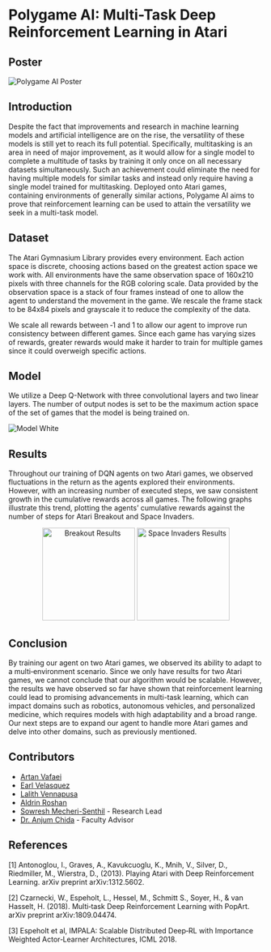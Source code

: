 # Polygame AI: Multi-Task Deep Reinforcement Learning in Atari

## Poster
![Polygame AI Poster](https://github.com/user-attachments/assets/a81a4425-1919-41e6-a218-60f55c2484bf)

## Introduction
Despite the fact that improvements and research in machine learning models and artificial intelligence are on the rise, the versatility of these models is still yet to reach its full potential. Specifically, multitasking is an area in need of major improvement, as it would allow for a single model to complete a multitude of tasks by training it only once on all necessary datasets simultaneously. Such an achievement could eliminate the need for having multiple models for similar tasks and instead only require having a single model trained for multitasking. Deployed onto Atari games, containing environments of generally similar actions, Polygame AI aims to prove that reinforcement learning can be used to attain the versatility we seek in a multi-task model.

## Dataset
The Atari Gymnasium Library provides every environment. Each action space is discrete, choosing actions based on the greatest action space we work with. All environments have the same observation space of 160x210 pixels with three channels for the RGB coloring scale. Data provided by the observation space is a stack of four frames instead of one to allow the agent to understand the movement in the game. We rescale the frame stack to be 84x84 pixels and grayscale it to reduce the complexity of the data.

We scale all rewards between ‐1 and 1 to allow our agent to improve run consistency between different games. Since each game has varying sizes of rewards, greater rewards would make it harder to train for multiple games since it could overweigh specific actions.

## Model
We utilize a Deep Q-Network with three convolutional layers and two linear layers. The number of output nodes is set to be the maximum action space of the set of games that the model is being trained on.

![Model White](https://github.com/user-attachments/assets/0388b732-8733-4905-b12a-7d4cb9b3387e)

## Results
Throughout our training of DQN agents on two Atari games, we observed fluctuations in the return as the agents explored their environments. However, with an increasing number of executed steps, we saw consistent growth in the cumulative rewards across all games. The following graphs illustrate this trend, plotting the agents’ cumulative rewards against the number of steps for Atari Breakout and Space Invaders.

<div align="center">
  <img height="183" alt="Breakout Results" src="https://github.com/user-attachments/assets/11dd8726-3a09-40f5-b15e-a24601bec61a">
  <img height="183" alt="Space Invaders Results" src="https://github.com/user-attachments/assets/5fe5fc96-a979-49f1-9c90-809ccffeb4b8">
</div>

## Conclusion
By training our agent on two Atari games, we observed its ability to adapt to a multi‐environment scenario. Since we only have results for two Atari games, we cannot conclude that our algorithm would be scalable. However, the results we have observed so far have shown that reinforcement learning could lead to promising advancements in multi-task learning, which can impact domains such as robotics, autonomous vehicles, and personalized medicine, which requires models with high adaptability and a broad range. Our next steps are to expand our agent to handle more Atari games and delve into other domains, such as previously mentioned.

## Contributors
- [Artan Vafaei](https://github.com/ArtanVafaei)
- [Earl Velasquez](https://github.com/Evelas78)
- [Lalith Vennapusa](https://www.linkedin.com/in/lalith-vennapusa-90812323a/)
- [Aldrin Roshan](https://www.linkedin.com/in/aldrinroshan/overlay/photo/)
- [Sowresh Mecheri-Senthil](https://github.com/SowreshMS) - Research Lead
- [Dr. Anjum Chida](https://profiles.utdallas.edu/anjum.chida) - Faculty Advisor

## References
[1]  Antonoglou, I., Graves, A., Kavukcuoglu, K., Mnih, V., Silver, D., Riedmiller, M., Wierstra, D., (2013). Playing Atari with Deep Reinforcement Learning. arXiv preprint arXiv:1312.5602.

[2] Czarnecki, W., Espeholt, L., Hessel, M., Schmitt S., Soyer, H., & van Hasselt, H. (2018). Multi‐task Deep Reinforcement Learning with PopArt. arXiv preprint arXiv:1809.04474.

[3] Espeholt et al, IMPALA: Scalable Distributed Deep‐RL with Importance Weighted Actor‐Learner Architectures, ICML 2018.
